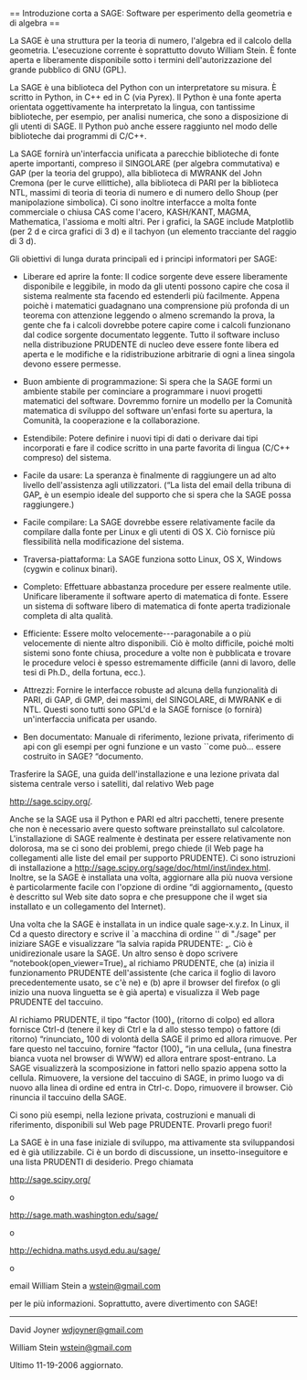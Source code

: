 == Introduzione corta a SAGE: Software per esperimento della geometria e di algebra ==

La SAGE è una struttura per la teoria di numero, l'algebra ed il calcolo della geometria. L'esecuzione corrente è soprattutto dovuto William Stein. È fonte aperta e liberamente disponibile sotto i termini dell'autorizzazione del grande pubblico di GNU (GPL). 

La SAGE è una biblioteca del Python con un interpretatore su misura. È scritto in Python, in C++ ed in C (via Pyrex). Il Python è una fonte aperta orientata oggettivamente ha interpretato la lingua, con tantissime biblioteche, per esempio, per analisi numerica, che sono a disposizione di gli utenti di SAGE. Il Python può anche essere raggiunto nel modo delle biblioteche dai programmi di C/C++. 

La SAGE fornirà un'interfaccia unificata a parecchie biblioteche di fonte aperte importanti, compreso il SINGOLARE (per algebra commutativa) e GAP (per la teoria del gruppo), alla biblioteca di MWRANK del John Cremona (per le curve ellittiche), alla biblioteca di PARI per la biblioteca NTL, massimi di teoria di teoria di numero e di numero dello Shoup (per manipolazione simbolica). Ci sono inoltre interfacce a molta fonte commerciale o chiusa CAS come l'acero, KASH/KANT, MAGMA, Mathematica, l'assioma e molti altri. Per i grafici, la SAGE include Matplotlib (per 2 d e circa grafici di 3 d) e il tachyon (un elemento tracciante del raggio di 3 d). 

Gli obiettivi di lunga durata principali ed i principi informatori per SAGE:

 * Liberare ed aprire la fonte: Il codice sorgente deve essere liberamente disponibile e leggibile, in modo da gli utenti possono capire che cosa il sistema realmente sta facendo ed estenderli più facilmente. Appena poichè i matematici guadagnano una comprensione più profonda di un teorema con attenzione leggendo o almeno scremando la prova, la gente che fa i calcoli dovrebbe potere capire come i calcoli funzionano dal codice sorgente documentato leggente. Tutto il software incluso nella distribuzione PRUDENTE di nucleo deve essere fonte libera ed aperta e le modifiche e la ridistribuzione arbitrarie di ogni a linea singola devono essere permesse.

 * Buon ambiente di programmazione: Si spera che la SAGE formi un ambiente stabile per cominciare a programmare i nuovi progetti matematici del software. Dovremmo fornire un modello per la Comunità matematica di sviluppo del software un'enfasi forte su apertura, la Comunità, la cooperazione e la collaborazione.

 * Estendibile: Potere definire i nuovi tipi di dati o derivare dai tipi incorporati e fare il codice scritto in una parte favorita di lingua (C/C++ compreso) del sistema.

 * Facile da usare: La speranza è finalmente di raggiungere un ad alto livello dell'assistenza agli utilizzatori. (“La lista del email della tribuna di GAP„ è un esempio ideale del supporto che si spera che la SAGE possa raggiungere.)

 * Facile compilare: La SAGE dovrebbe essere relativamente facile da compilare dalla fonte per Linux e gli utenti di OS X. Ciò fornisce più flessibilità nella modificazione del sistema.

 * Traversa-piattaforma: La SAGE funziona sotto Linux, OS X, Windows (cygwin e colinux binari).

 * Completo: Effettuare abbastanza procedure per essere realmente utile. Unificare liberamente il software aperto di matematica di fonte. Essere un sistema di software libero di matematica di fonte aperta tradizionale completa di alta qualità.

 * Efficiente: Essere molto velocemente---paragonabile a o più velocemente di niente altro disponibili. Ciò è molto difficile, poiché molti sistemi sono fonte chiusa, procedure a volte non è pubblicata e trovare le procedure veloci è spesso estremamente difficile (anni di lavoro, delle tesi di Ph.D., della fortuna, ecc.).

 * Attrezzi: Fornire le interfacce robuste ad alcuna della funzionalità di PARI, di GAP, di GMP, dei massimi, del SINGOLARE, di MWRANK e di NTL. Questi sono tutti sono GPL'd e la SAGE fornisce (o fornirà) un'interfaccia unificata per usando.

 * Ben documentato: Manuale di riferimento, lezione privata, riferimento di api con gli esempi per ogni funzione e un vasto ``come può… essere costruito in SAGE? “documento.

Trasferire la SAGE, una guida dell'installazione e una lezione privata dal sistema centrale verso i satelliti, dal relativo Web page 

http://sage.scipy.org/. 

Anche se la SAGE usa il Python e PARI ed altri pacchetti, tenere presente che non è necessario avere questo software preinstallato sul calcolatore. L'installazione di SAGE realmente è destinata per essere relativamente non dolorosa, ma se ci sono dei problemi, prego chiede (il Web page ha collegamenti alle liste del email per supporto PRUDENTE). Ci sono istruzioni di installazione a http://sage.scipy.org/sage/doc/html/inst/index.html. Inoltre, se la SAGE è installata una volta, aggiornare alla più nuova versione è particolarmente facile con l'opzione di ordine “di aggiornamento„ (questo è descritto sul Web site dato sopra e che presuppone che il wget sia installato e un collegamento del Internet). 

Una volta che la SAGE è installata in un indice quale sage-x.y.z. In Linux, il Cd a questo directory e scrive il `a macchina di ordine '' di "./sage" per iniziare SAGE e visualizzare “la salvia rapida PRUDENTE: „. Ciò è unidirezionale usare la SAGE. Un altro senso è dopo scrivere “notebook(open_viewer=True)„ al richiamo PRUDENTE, che 
(a) inizia il funzionamento PRUDENTE dell'assistente (che carica il foglio di lavoro precedentemente usato, se c'è ne) e 
(b) apre il browser del firefox (o gli inizio una nuova linguetta se è già aperta) e visualizza il Web page PRUDENTE del taccuino. 

Al richiamo PRUDENTE, il tipo “factor (100)„ (ritorno di colpo) ed allora fornisce Ctrl-d (tenere il key di Ctrl e la d allo stesso tempo) o fattore (di ritorno) “rinunciato„ 100 di volontà della SAGE il primo ed allora rimuove. Per fare questo nel taccuino, fornire “factor (100)„ “in una cellula„ (una finestra bianca vuota nel browser di WWW) ed allora entrare spost-entrano. La SAGE visualizzerà la scomposizione in fattori nello spazio appena sotto la cellula. Rimuovere, la versione del taccuino di SAGE, in primo luogo va di nuovo alla linea di ordine ed entra in Ctrl-c. Dopo, rimuovere il browser. Ciò rinuncia il taccuino della SAGE. 

Ci sono più esempi, nella lezione privata, costruzioni e manuali di riferimento, disponibili sul Web page PRUDENTE. Provarli prego fuori! 

La SAGE è in una fase iniziale di sviluppo, ma attivamente sta sviluppandosi ed è già utilizzabile. Ci è un bordo di discussione, un insetto-inseguitore e una lista PRUDENTI di desiderio. Prego chiamata 

http://sage.scipy.org/ 

o 

http://sage.math.washington.edu/sage/ 

o 

http://echidna.maths.usyd.edu.au/sage/ 

o 

email William Stein a wstein@gmail.com 

per le più informazioni. Soprattutto, avere divertimento con SAGE!

----

David Joyner
wdjoyner@gmail.com

William Stein
wstein@gmail.com

Ultimo 11-19-2006 aggiornato.
